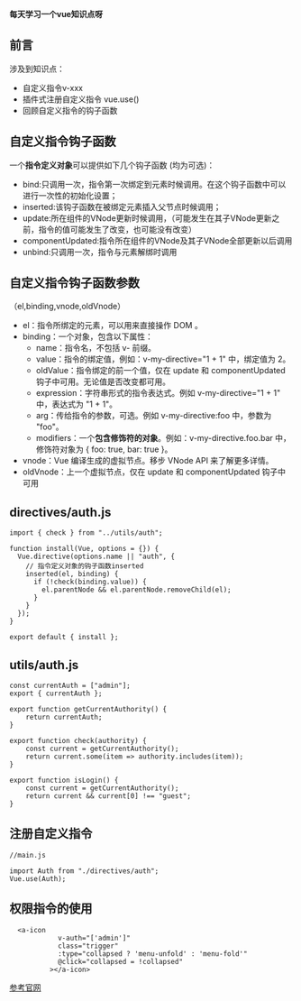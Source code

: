 **每天学习一个vue知识点呀**
## 前言

涉及到知识点：
  - 自定义指令v-xxx
  - 插件式注册自定义指令 vue.use()
  - 回顾自定义指令的钩子函数

## 自定义指令钩子函数
一个**指令定义对象**可以提供如下几个钩子函数 (均为可选)：

- bind:只调用一次，指令第一次绑定到元素时候调用。在这个钩子函数中可以进行一次性的初始化设置；
- inserted:该钩子函数在被绑定元素插入父节点时候调用；
- update:所在组件的VNode更新时候调用，（可能发生在其子VNode更新之前，指令的值可能发生了改变，也可能没有改变）
- componentUpdated:指令所在组件的VNode及其子VNode全部更新以后调用
- unbind:只调用一次，指令与元素解绑时调用

## 自定义指令钩子函数参数

  （el,binding,vnode,oldVnode）

- el：指令所绑定的元素，可以用来直接操作 DOM 。
- binding：一个对象，包含以下属性：
    - name：指令名，不包括 v- 前缀。
    - value：指令的绑定值，例如：v-my-directive="1 + 1" 中，绑定值为 2。
   -  oldValue：指令绑定的前一个值，仅在 update 和 componentUpdated 钩子中可用。无论值是否改变都可用。
    - expression：字符串形式的指令表达式。例如 v-my-directive="1 + 1" 中，表达式为 "1 + 1"。
    - arg：传给指令的参数，可选。例如 v-my-directive:foo 中，参数为 "foo"。
    - modifiers：一个**包含修饰符的对象**。例如：v-my-directive.foo.bar 中，修饰符对象为 { foo: true, bar: true }。
- vnode：Vue 编译生成的虚拟节点。移步 VNode API 来了解更多详情。
- oldVnode：上一个虚拟节点，仅在 update 和 componentUpdated 钩子中可用



## directives/auth.js
    import { check } from "../utils/auth";
    
    function install(Vue, options = {}) {
      Vue.directive(options.name || "auth", {
        // 指令定义对象的钩子函数inserted
        inserted(el, binding) {
          if (!check(binding.value)) {
            el.parentNode && el.parentNode.removeChild(el);
          }
        }
      });
    }
    
    export default { install };
    
## utils/auth.js

    const currentAuth = ["admin"];
    export { currentAuth };
    
    export function getCurrentAuthority() {
        return currentAuth;
    }
    
    export function check(authority) {
        const current = getCurrentAuthority();
        return current.some(item => authority.includes(item));
    }
    
    export function isLogin() {
        const current = getCurrentAuthority();
        return current && current[0] !== "guest";
    }

## 注册自定义指令
    //main.js
    
    import Auth from "./directives/auth";
    Vue.use(Auth);

## 权限指令的使用

      <a-icon
                v-auth="['admin']"
                class="trigger"
                :type="collapsed ? 'menu-unfold' : 'menu-fold'"
                @click="collapsed = !collapsed"
              ></a-icon>

[参考官网](https://cn.vuejs.org/v2/guide/custom-directive.html)